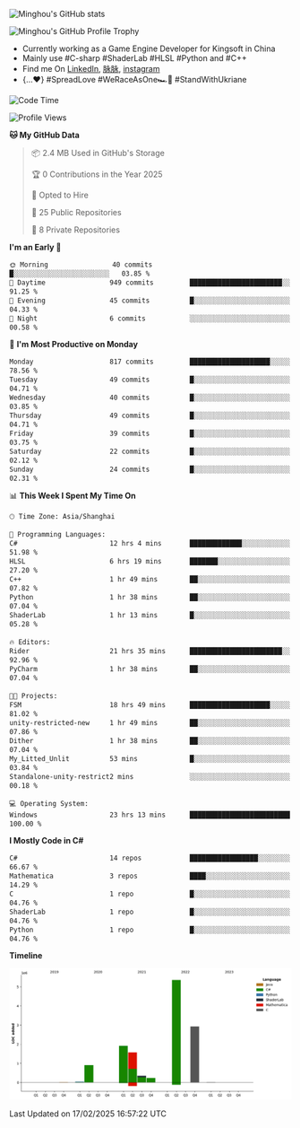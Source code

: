 ![Minghou's GitHub stats](https://github-readme-stats.vercel.app/api?username=Minghou-Lei&include_all_commits=true&show_icons=true&theme=radical)

![Minghou's GitHub Profile Trophy](https://github-profile-trophy.vercel.app/?username=Minghou-Lei&theme=onedark)

- Currently working as a Game Engine Developer for Kingsoft in China
- Mainly use #C-sharp #ShaderLab #HLSL #Python and #C++
- Find me On [LinkedIn](https://www.linkedin.com/in/%E6%98%8E%E7%9A%93-%E6%9D%8E-597356105/), [脉脉](https://maimai.cn/contact/share/card?u=kgmsdwiqpe9a&_share_channel=copy_link), [instagram](https://www.instagram.com/mistletoer76/)
- {...♥️} #SpreadLove #WeRaceAsOne🏎🌈 #StandWithUkriane

<!-- ![Minghou's GitHub stats](https://github-readme-stats.vercel.app/api/top-langs/?username=Minghou-lei&layout=compact&theme=radical) -->

<!--START_SECTION:waka-->
![Code Time](http://img.shields.io/badge/Code%20Time-296%20hrs%2025%20mins-blue)

![Profile Views](http://img.shields.io/badge/Profile%20Views-0-blue)

**🐱 My GitHub Data** 

> 📦 2.4 MB Used in GitHub's Storage 
 > 
> 🏆 0 Contributions in the Year 2025
 > 
> 💼 Opted to Hire
 > 
> 📜 25 Public Repositories 
 > 
> 🔑 8 Private Repositories 
 > 
**I'm an Early 🐤** 

```text
🌞 Morning                40 commits          █░░░░░░░░░░░░░░░░░░░░░░░░   03.85 % 
🌆 Daytime                949 commits         ███████████████████████░░   91.25 % 
🌃 Evening                45 commits          █░░░░░░░░░░░░░░░░░░░░░░░░   04.33 % 
🌙 Night                  6 commits           ░░░░░░░░░░░░░░░░░░░░░░░░░   00.58 % 
```
📅 **I'm Most Productive on Monday** 

```text
Monday                   817 commits         ████████████████████░░░░░   78.56 % 
Tuesday                  49 commits          █░░░░░░░░░░░░░░░░░░░░░░░░   04.71 % 
Wednesday                40 commits          █░░░░░░░░░░░░░░░░░░░░░░░░   03.85 % 
Thursday                 49 commits          █░░░░░░░░░░░░░░░░░░░░░░░░   04.71 % 
Friday                   39 commits          █░░░░░░░░░░░░░░░░░░░░░░░░   03.75 % 
Saturday                 22 commits          █░░░░░░░░░░░░░░░░░░░░░░░░   02.12 % 
Sunday                   24 commits          █░░░░░░░░░░░░░░░░░░░░░░░░   02.31 % 
```


📊 **This Week I Spent My Time On** 

```text
🕑︎ Time Zone: Asia/Shanghai

💬 Programming Languages: 
C#                       12 hrs 4 mins       █████████████░░░░░░░░░░░░   51.98 % 
HLSL                     6 hrs 19 mins       ███████░░░░░░░░░░░░░░░░░░   27.20 % 
C++                      1 hr 49 mins        ██░░░░░░░░░░░░░░░░░░░░░░░   07.82 % 
Python                   1 hr 38 mins        ██░░░░░░░░░░░░░░░░░░░░░░░   07.04 % 
ShaderLab                1 hr 13 mins        █░░░░░░░░░░░░░░░░░░░░░░░░   05.28 % 

🔥 Editors: 
Rider                    21 hrs 35 mins      ███████████████████████░░   92.96 % 
PyCharm                  1 hr 38 mins        ██░░░░░░░░░░░░░░░░░░░░░░░   07.04 % 

🐱‍💻 Projects: 
FSM                      18 hrs 49 mins      ████████████████████░░░░░   81.02 % 
unity-restricted-new     1 hr 49 mins        ██░░░░░░░░░░░░░░░░░░░░░░░   07.86 % 
Dither                   1 hr 38 mins        ██░░░░░░░░░░░░░░░░░░░░░░░   07.04 % 
My_Litted_Unlit          53 mins             █░░░░░░░░░░░░░░░░░░░░░░░░   03.84 % 
Standalone-unity-restrict2 mins              ░░░░░░░░░░░░░░░░░░░░░░░░░   00.18 % 

💻 Operating System: 
Windows                  23 hrs 13 mins      █████████████████████████   100.00 % 
```

**I Mostly Code in C#** 

```text
C#                       14 repos            █████████████████░░░░░░░░   66.67 % 
Mathematica              3 repos             ████░░░░░░░░░░░░░░░░░░░░░   14.29 % 
C                        1 repo              █░░░░░░░░░░░░░░░░░░░░░░░░   04.76 % 
ShaderLab                1 repo              █░░░░░░░░░░░░░░░░░░░░░░░░   04.76 % 
Python                   1 repo              █░░░░░░░░░░░░░░░░░░░░░░░░   04.76 % 
```



**Timeline**

![Lines of Code chart](https://raw.githubusercontent.com/Minghou-Lei/Minghou-Lei/main/assets/bar_graph.png)


 Last Updated on 17/02/2025 16:57:22 UTC
<!--END_SECTION:waka-->
